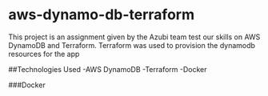 # aws-dynamo-db-terraform
This project is an assignment given by the Azubi team test our skills on AWS DynamoDB and Terraform. Terraform was used to provision the dynamodb resources for the app

##Technologies Used
-AWS DynamoDB
-Terraform
-Docker

###Docker

